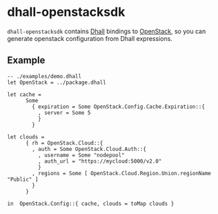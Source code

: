 # dhall-openstacksdk

`dhall-openstacksdk` contains [Dhall][dhall-lang] bindings to [OpenStack][openstacksdk],
so you can generate openstack configuration from Dhall expressions.

## Example

```dhall
-- ./examples/demo.dhall
let OpenStack = ../package.dhall

let cache =
      Some
        { expiration = Some OpenStack.Config.Cache.Expiration::{
          , server = Some 5
          }
        }

let clouds =
      { rh = OpenStack.Cloud::{
        , auth = Some OpenStack.Cloud.Auth::{
          , username = Some "nodepool"
          , auth_url = "https://mycloud:5000/v2.0"
          }
        , regions = Some [ OpenStack.Cloud.Region.Union.regionName "Public" ]
        }
      }

in  OpenStack.Config::{ cache, clouds = toMap clouds }

```
[dhall-lang]: https://dhall-lang.org
[openstacksdk]: https://docs.openstack.org/openstacksdk/latest/
